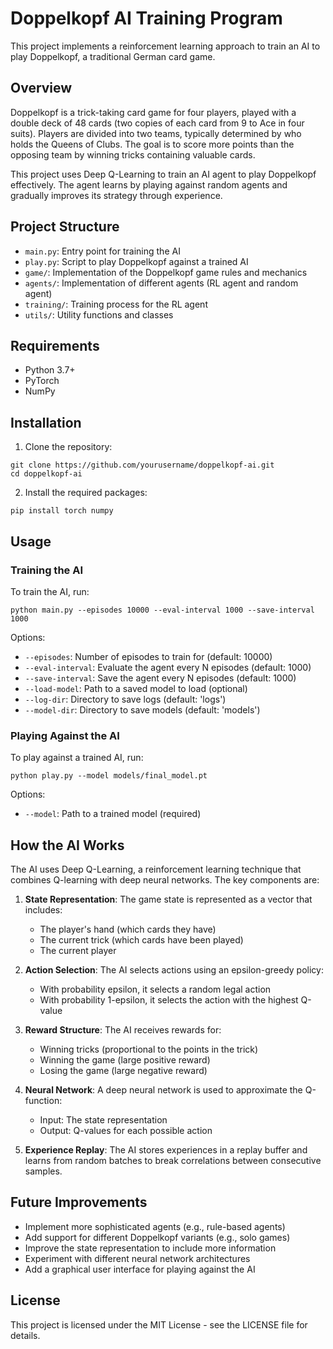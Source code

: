 # Doppelkopf AI Training Program

This project implements a reinforcement learning approach to train an AI to play Doppelkopf, a traditional German card game.

## Overview

Doppelkopf is a trick-taking card game for four players, played with a double deck of 48 cards (two copies of each card from 9 to Ace in four suits). Players are divided into two teams, typically determined by who holds the Queens of Clubs. The goal is to score more points than the opposing team by winning tricks containing valuable cards.

This project uses Deep Q-Learning to train an AI agent to play Doppelkopf effectively. The agent learns by playing against random agents and gradually improves its strategy through experience.

## Project Structure

- `main.py`: Entry point for training the AI
- `play.py`: Script to play Doppelkopf against a trained AI
- `game/`: Implementation of the Doppelkopf game rules and mechanics
- `agents/`: Implementation of different agents (RL agent and random agent)
- `training/`: Training process for the RL agent
- `utils/`: Utility functions and classes

## Requirements

- Python 3.7+
- PyTorch
- NumPy

## Installation

1. Clone the repository:
```
git clone https://github.com/yourusername/doppelkopf-ai.git
cd doppelkopf-ai
```

2. Install the required packages:
```
pip install torch numpy
```

## Usage

### Training the AI

To train the AI, run:

```
python main.py --episodes 10000 --eval-interval 1000 --save-interval 1000
```

Options:
- `--episodes`: Number of episodes to train for (default: 10000)
- `--eval-interval`: Evaluate the agent every N episodes (default: 1000)
- `--save-interval`: Save the agent every N episodes (default: 1000)
- `--load-model`: Path to a saved model to load (optional)
- `--log-dir`: Directory to save logs (default: 'logs')
- `--model-dir`: Directory to save models (default: 'models')

### Playing Against the AI

To play against a trained AI, run:

```
python play.py --model models/final_model.pt
```

Options:
- `--model`: Path to a trained model (required)

## How the AI Works

The AI uses Deep Q-Learning, a reinforcement learning technique that combines Q-learning with deep neural networks. The key components are:

1. **State Representation**: The game state is represented as a vector that includes:
   - The player's hand (which cards they have)
   - The current trick (which cards have been played)
   - The current player

2. **Action Selection**: The AI selects actions using an epsilon-greedy policy:
   - With probability epsilon, it selects a random legal action
   - With probability 1-epsilon, it selects the action with the highest Q-value

3. **Reward Structure**: The AI receives rewards for:
   - Winning tricks (proportional to the points in the trick)
   - Winning the game (large positive reward)
   - Losing the game (large negative reward)

4. **Neural Network**: A deep neural network is used to approximate the Q-function:
   - Input: The state representation
   - Output: Q-values for each possible action

5. **Experience Replay**: The AI stores experiences in a replay buffer and learns from random batches to break correlations between consecutive samples.

## Future Improvements

- Implement more sophisticated agents (e.g., rule-based agents)
- Add support for different Doppelkopf variants (e.g., solo games)
- Improve the state representation to include more information
- Experiment with different neural network architectures
- Add a graphical user interface for playing against the AI

## License

This project is licensed under the MIT License - see the LICENSE file for details.
